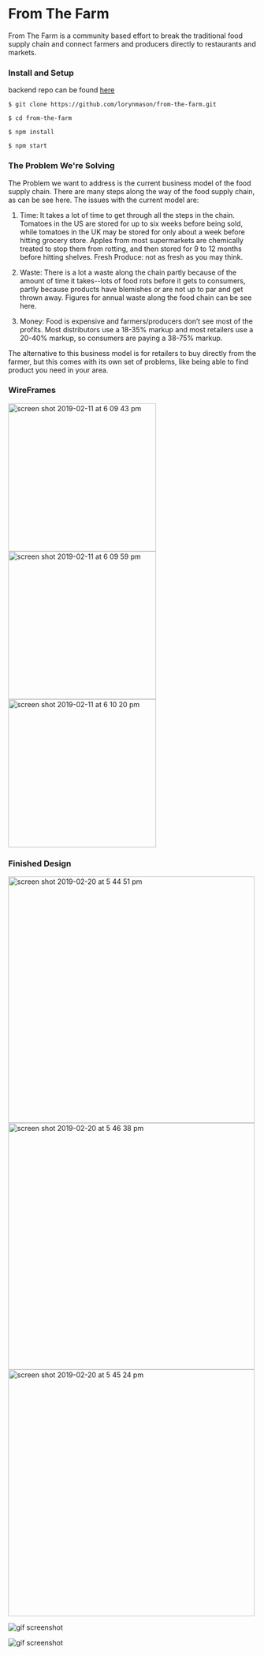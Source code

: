 # From The Farm

From The Farm is a community based effort to break the traditional food supply chain and connect farmers and producers directly to restaurants and markets.

### Install and Setup
backend repo can be found [here](https://github.com/DanHutch/crosspoll_be)
````
$ git clone https://github.com/lorynmason/from-the-farm.git

$ cd from-the-farm

$ npm install

$ npm start
````


### The Problem We're Solving

The Problem we want to address is the current business model of the food supply chain. There are many steps along the way of the food supply chain, as can be see here. The issues with the current model are: 

  1) Time: It takes a lot of time to get through all the steps in the chain. Tomatoes in the US are stored for up to six weeks   before being sold, while tomatoes in the UK may be stored for only about a week before hitting grocery store. Apples from     most supermarkets are chemically treated to stop them from rotting, and then stored for 9 to 12 months before hitting         shelves. Fresh Produce: not as fresh as you may think.

  2) Waste: There is a lot a waste along the chain partly because of the amount of time it takes--lots of food rots before it   gets to consumers, partly because products have blemishes or are not up to par and get thrown away. Figures for annual waste   along the food chain can be see here. 

  3) Money: Food is expensive and farmers/producers don’t see most of the profits. Most distributors use a 18-35% markup and     most retailers use a 20-40% markup, so consumers are paying a 38-75% markup. 

The alternative to this business model is for retailers to buy directly from the farmer, but this comes with its own set of problems, like being able to find product you need in your area. 

### WireFrames 

<img width="300" alt="screen shot 2019-02-11 at 6 09 43 pm" src="https://user-images.githubusercontent.com/40005248/52604558-93844700-2e28-11e9-8e12-0279a9dd6893.png" >

<img width="300" alt="screen shot 2019-02-11 at 6 09 59 pm" src="https://user-images.githubusercontent.com/40005248/52604570-9d0daf00-2e28-11e9-9d88-6874be21acb2.png">

<img width="300" alt="screen shot 2019-02-11 at 6 10 20 pm" src="https://user-images.githubusercontent.com/40005248/52604582-a6971700-2e28-11e9-805b-f8fe2afd2f88.png">

### Finished Design

<img width="500" alt="screen shot 2019-02-20 at 5 44 51 pm" src="https://user-images.githubusercontent.com/40005248/53135255-cbca0a80-3537-11e9-9cba-fa3e0fb5df7b.png">

<img width="500" alt="screen shot 2019-02-20 at 5 46 38 pm" src="https://user-images.githubusercontent.com/40005248/53135309-fddb6c80-3537-11e9-9bd7-2be95d4e6502.png">

<img width="500" alt="screen shot 2019-02-20 at 5 45 24 pm" src="https://user-images.githubusercontent.com/40005248/53135318-02a02080-3538-11e9-98d5-46075065e900.png">

![gif screenshot](/src/styles/images/chrome-capture2.gif)

![gif screenshot](/src/styles/images/chrome-capture.gif)
